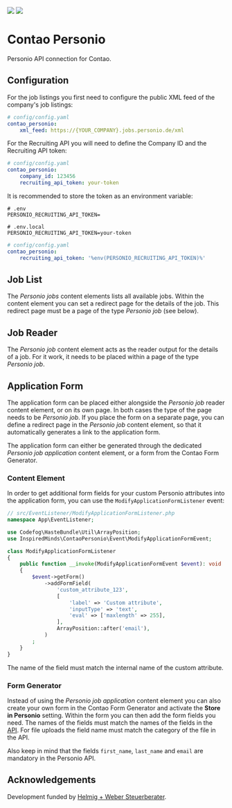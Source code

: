 [![](https://img.shields.io/packagist/v/inspiredminds/contao-personio.svg)](https://packagist.org/packages/inspiredminds/contao-personio)
[![](https://img.shields.io/packagist/dt/inspiredminds/contao-personio.svg)](https://packagist.org/packages/inspiredminds/contao-personio)

Contao Personio
===============

Personio API connection for Contao.

## Configuration

For the job listings you first need to configure the public XML feed of the company's job listings:

```yaml
# config/config.yaml
contao_personio:
    xml_feed: https://{YOUR_COMPANY}.jobs.personio.de/xml
```

For the Recruiting API you will need to define the Company ID and the Recruiting API token:

```yaml
# config/config.yaml
contao_personio:
    company_id: 123456
    recruiting_api_token: your-token
```

It is recommended to store the token as an environment variable:

```
# .env
PERSONIO_RECRUITING_API_TOKEN=
```

```
# .env.local
PERSONIO_RECRUITING_API_TOKEN=your-token
```

```yaml
# config/config.yaml
contao_personio:
    recruiting_api_token: '%env(PERSONIO_RECRUITING_API_TOKEN)%'
```

## Job List

The _Personio jobs_ content elements lists all available jobs. Within the content element you can set a redirect page
for the details of the job. This redirect page must be a page of the type _Personio job_ (see below).

## Job Reader

The _Personio job_ content element acts as the reader output for the details of a job. For it work, it needs to be
placed within a page of the type _Personio job_.

## Application Form

The application form can be placed either alongside the _Personio job_ reader content element, or on its own page. In
both cases the type of the page needs to be _Personio job_. If you place the form on a separate page, you can define
a redirect page in the _Personio job_ content element, so that it automatically generates a link to the application form.

The application form can either be generated through the dedicated _Personio job application_ content element, or a form
from the Contao Form Generator.

### Content Element

In order to get additional form fields for your custom Personio attributes into the application form, you can use the
`ModifyApplicationFormListener` event:

```php
// src/EventListener/ModifyApplicationFormListener.php
namespace App\EventListener;

use Codefog\HasteBundle\Util\ArrayPosition;
use InspiredMinds\ContaoPersonio\Event\ModifyApplicationFormEvent;

class ModifyApplicationFormListener
{
    public function __invoke(ModifyApplicationFormEvent $event): void
    {
        $event->getForm()
            ->addFormField(
                'custom_attribute_123',
                [
                    'label' => 'Custom attribute',
                    'inputType' => 'text',
                    'eval' => ['maxlength' => 255],
                ],
                ArrayPosition::after('email'),
            )
        ;
    }
}
```

The name of the field must match the internal name of the custom attribute.

### Form Generator

Instead of using the _Personio job application_ content element you can also create your own form in the Contao Form
Generator and activate the __Store in Personio__ setting. Within the form you can then add the form fields you need. The
names of the fields must match the names of the fields in the [API](https://developer.personio.de/v1.0/reference/post_v1-recruiting-applications#form-postV1RecruitingApplications).
For file uploads the field name must match the category of the file in the API.

Also keep in mind that the fields `first_name`, `last_name` and `email` are mandatory in the Personio API.

## Acknowledgements

Development funded by [Helmig + Weber Steuerberater](https://www.helmig-weber.de/).

